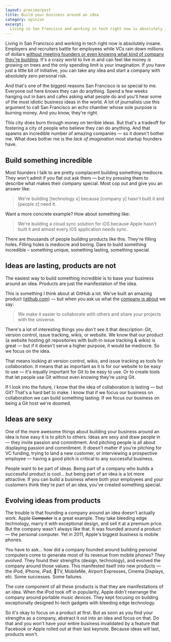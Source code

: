 ```yaml
---
layout: proxima/post
title: Build your business around an idea
category: opinion
excerpt:
  Living in San Francisco and working in tech right now is absolutely insane. It can feel like money <em>is</em> growing on trees and the only spending limit is your imagination. If you have just a little bit of initiative, you can take any idea and start a company with absolutely zero personal risk. But why are so many people building short-sighted companies with so few limits?
---
```


Living in San Francisco and working in tech right now is absolutely insane. Employers and recruiters battle for employees while VCs rain down millions of dollars [without meeting founders or even knowing what kind of company they're building](http://techcrunch.com/2011/01/28/yuri-milner-sv-angel-offer-every-new-y-combinator-startup-150k/). It's a crazy world to live in and can feel like money *is* growing on trees and the only spending limit is your imagination. If you have just a little bit of initiative, you can take any idea and start a company with absolutely zero personal risk.

And that's one of the biggest reasons San Francisco is so special to me. Everyone out here *knows* they can do anything. Spend a few weeks hanging out in bars and cafes asking what people do and you'll hear some of the most idiotic business ideas in the world. A lot of journalists use this argument to call San Francisco an echo chamber whose sole purpose is burning money. And you know, they're right.

This city does burn through money on terrible ideas. But that's a tradeoff for fostering a city of people who believe they can do anything. And that spawns an incredible number of amazing companies — so it doesn't bother me. What does bother me is the *lack of imagination* most startup founders have.

## Build something incredible

Most founders I talk to are pretty complacent building something mediocre. They won't admit if you flat out ask them — but try pressing them to describe what makes their company special. Most cop out and give you an answer like:

> We're building [technology x] because [company y] hasn't built it and [people z] need it.

Want a more concrete example? How about something like:

> We're building a cloud sync solution for iOS because Apple hasn't built it and almost every iOS application needs sync.

There are thousands of people building products like this. They're filling holes. Filling holes is mediocre and boring. Dare to build something incredible – something unique, something lasting, something special.

## Ideas are lasting, products are not

The easiest way to build something incredible is to base your business around an idea. Products are just the manifestation of the idea.

This is something I think about at GitHub a lot. We've built an amazing product ([github.com](https://github.com)) — but when you ask us what the [company is about](https://github.com/about) we say:

> We make it easier to collaborate with others and share your projects with the universe.

There's a lot of interesting things you *don't* see it that description: Git, version control, issue tracking, wikis, or website. We know that our product (a website hosting git repositories with built-in issue tracking & wikis) is great — but if it doesn't serve a higher purpose, it would be mediocre. So we focus on the idea.

That means looking at version control, wikis, and issue tracking as tools for collaboration. It means that as important as it is for our website to be easy to use — it's equally important for Git to be easy to use. Or to create tools that let people use Git without even knowing they're using Git.

If I look into the future, I know that the idea of collaboration is lasting — but Git? That's a hard bet to make. I know that if we focus our business on collaboration we can build something lasting. If we focus our business on being a Git host we're doomed.

## Ideas are sexy

One of the more awesome things about building your business around an idea is how easy it is to pitch to others. Ideas are sexy and draw people in — they invite passion and commitment. And pitching people is all about displaying passion and commitment. It doesn't matter if you're pitching for VC funding, trying to land a new customer, or interviewing a prospective employee — having a good pitch is critical to any successful business.

People want to be part of ideas. Being part of a company who builds a successful product is cool… but being part of an idea is a lot more attractive. If you can build a business where both your employees and your customers think they're part of an idea, you've created something special.

## Evolving ideas from products

The trouble is that founding a company around an idea doesn't actually work. Apple <del>Computer</del> is a great example. They take bleeding edge technology, marry it with exceptional design, and sell it at a premium price. But the company wasn't always like that. It was founded around a product — the personal computer. Yet in 2011, Apple's biggest business is mobile phones.

You have to ask… how did a company founded around building personal computers come to generate most of its revenue from mobile phones? They *evolved*. They found their strengths (design, technology), and evolved the company around those values. This manifested itself into new products — the iPod, iPhone, iPad, TV, MobileMe, Airport Expresses, Cinema Displays, etc. Some successes. Some failures.

The core component of all these products is that they are manifestations of an idea. When the iPod took off in popularity, Apple didn't rearrange the company around portable music devices. They kept focusing on building exceptionally designed hi-tech gadgets with bleeding edge technology.

So it's okay to focus on a product at first. But as soon as you find your strengths as a company, abstract it out into an idea and focus on that. Do that and you won't have your entire business invalidated by a feature that Facebook or Apple rolled out at their last keynote. Because ideas will last, products won't.
